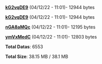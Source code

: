 [**kG2vqDE9**](/data/kG2vqDE9.txt) (04/12/22 - 11:01)- 12944 bytes

[**kG2vqDE9**](/data/kG2vqDE9.txt) (04/12/22 - 11:01)- 12944 bytes

[**nGA8aMQc**](/data/nGA8aMQc.txt) (04/12/22 - 11:01)- 12195 bytes

[**ymVxMedC**](/data/ymVxMedC.txt) (04/12/22 - 11:01)- 12803 bytes

**Total Datas**: 6553

**Total Size**: 38.15 MB / 38.1 MB